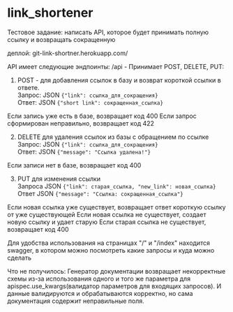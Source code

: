 # link_shortener
Тестовое задание: написать API, которое будет принимать полную ссылку и возвращать сокращенную


деплой: git-link-shortner.herokuapp.com/

API имеет следующие эндпоинты:
/api - Принимает POST, DELETE, PUT:
1. POST - для добавления ссылок в базу и возврат короткой ссылки в ответе.<br>
  Запрос: JSON ``{"link": ссылка_для_сокращения}``<br>
  Ответ: JSON ``{"short link": сокращенная_ссылка}``<br>
  
  Если запись уже есть в базе, возвращает код 400
  Если запрос сформирован неправильно, возвращает код 422
  
2. DELETE для удаления ссылок из базы с обращением по ссылке<br>
  Запрос: JSON ``{"link": ссылка_для_сокращения}``<br>
  Ответ: JSON ``{"message": "Ссылка удалена!"}``<br>
  
  Если записи нет в базе, возвращает код 400
  
3. PUT для изменения ссылки<br>
  Запроса JSON ``{"link": старая_ссылка, "new_link": новая_ссылка}``<br>
  Ответ JSON ``{"message": "Ссылка: сокращенная_ссылка"}``<br>
  
  Если новая ссылка уже существует, возвращает ответ короткую ссылку от уже существующей
  Если новая ссылка не существует, создает новую ссылку и удает старую
  Если старая ссылка не существует, возвращает код 400
  
Для удобства использования на страницах "/" и "/index" находится swagger, в котором можно посмотреть какие запросы и куда можно сделать


Что не получилось:
Генератор документации возвращает некорректные схемы из-за использования одного и того же параметра для apispec.use_kwargs(валидатор параметров для входящих запросов). И данные валидируются и обрабатываются корректно, но сама документация содержит неправильные поля.
